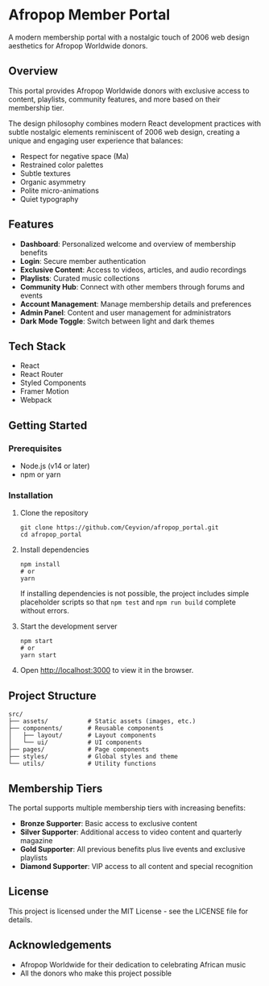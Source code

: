 # Afropop Member Portal

A modern membership portal with a nostalgic touch of 2006 web design aesthetics for Afropop Worldwide donors.

## Overview

This portal provides Afropop Worldwide donors with exclusive access to content, playlists, community features, and more based on their membership tier.

The design philosophy combines modern React development practices with subtle nostalgic elements reminiscent of 2006 web design, creating a unique and engaging user experience that balances:

- Respect for negative space (Ma)
- Restrained color palettes 
- Subtle textures
- Organic asymmetry
- Polite micro-animations
- Quiet typography

## Features

- **Dashboard**: Personalized welcome and overview of membership benefits
- **Login**: Secure member authentication
- **Exclusive Content**: Access to videos, articles, and audio recordings
- **Playlists**: Curated music collections
- **Community Hub**: Connect with other members through forums and events
- **Account Management**: Manage membership details and preferences
- **Admin Panel**: Content and user management for administrators
- **Dark Mode Toggle**: Switch between light and dark themes

## Tech Stack

- React
- React Router
- Styled Components
- Framer Motion
- Webpack

## Getting Started

### Prerequisites

- Node.js (v14 or later)
- npm or yarn

### Installation

1. Clone the repository
   ```
   git clone https://github.com/Ceyvion/afropop_portal.git
   cd afropop_portal
   ```

2. Install dependencies
   ```
   npm install
   # or
   yarn
   ```

   If installing dependencies is not possible, the project includes simple
   placeholder scripts so that `npm test` and `npm run build` complete without
   errors.

3. Start the development server
   ```
   npm start
   # or
   yarn start
   ```

4. Open [http://localhost:3000](http://localhost:3000) to view it in the browser.

## Project Structure

```
src/
├── assets/           # Static assets (images, etc.)
├── components/       # Reusable components
│   ├── layout/       # Layout components
│   └── ui/           # UI components
├── pages/            # Page components
├── styles/           # Global styles and theme
└── utils/            # Utility functions
```

## Membership Tiers

The portal supports multiple membership tiers with increasing benefits:

- **Bronze Supporter**: Basic access to exclusive content
- **Silver Supporter**: Additional access to video content and quarterly magazine
- **Gold Supporter**: All previous benefits plus live events and exclusive playlists
- **Diamond Supporter**: VIP access to all content and special recognition

## License

This project is licensed under the MIT License - see the LICENSE file for details.

## Acknowledgements

- Afropop Worldwide for their dedication to celebrating African music
- All the donors who make this project possible
